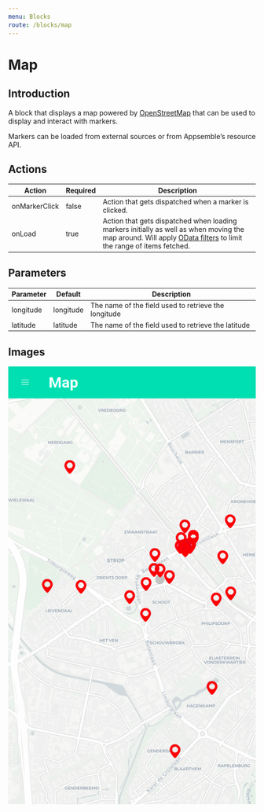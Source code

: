 ```yaml
---
menu: Blocks
route: /blocks/map
---
```


# Map

## Introduction

A block that displays a map powered by [OpenStreetMap](https://www.openstreetmap.org/about) that can
be used to display and interact with markers.

Markers can be loaded from external sources or from Appsemble’s resource API.

## Actions

| Action        | Required | Description                                                                                                                                                                               |
| ------------- | -------- | ----------------------------------------------------------------------------------------------------------------------------------------------------------------------------------------- |
| onMarkerClick | false    | Action that gets dispatched when a marker is clicked.                                                                                                                                     |
| onLoad        | true     | Action that gets dispatched when loading markers initially as well as when moving the map around. Will apply [OData filters](https://www.odata.org/) to limit the range of items fetched. |

## Parameters

| Parameter | Default   | Description                                          |
| --------- | --------- | ---------------------------------------------------- |
| longitude | longitude | The name of the field used to retrieve the longitude |
| latitude  | latitude  | The name of the field used to retrieve the latitude  |

## Images

<span class="screenshot"></span>

![Map screenshot](../images/map.png)
